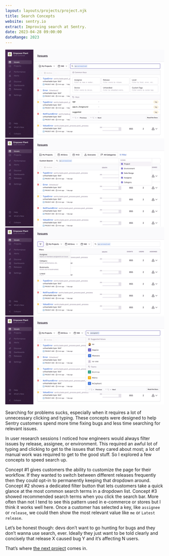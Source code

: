 ```yaml
---
layout: layouts/projects/project.njk
title: Search Concepts
website: sentry.io
extract: Improving search at Sentry.
date: 2023-04-28 09:00:00
dateRange: 2023
---
```


<div class="carousel columns-7-13">
  <img src="/images/projects/search-concepts/search-concepts-01.webp" alt="Concept designs showing the Sentry interface" />
  <img src="/images/projects/search-concepts/search-concepts-02.webp" alt="Concept designs showing the Sentry interface" />
  <img src="/images/projects/search-concepts/search-concepts-03.webp" alt="Concept designs showing the Sentry interface" />
  <img src="/images/projects/search-concepts/search-concepts-04.webp" alt="Concept designs showing the Sentry interface" />
</div>

<div class="columns-1-7">

<p class="intro">Searching for problems sucks, especially when it requires a lot of unnecessary clicking and typing. These concepts were designed to help Sentry customers spend more time fixing bugs and less time searching for relevant issues.</p>

In user research sessions I noticed how engineers would always filter issues by release, assignee, or environment. This required an awful lot of typing and clicking to get to the issues that they cared about most; a lot of manual work was required to get to the good stuff. So I explored a few concepts to speed search up.

Concept #1 gives customers the ability to customize the page for their workflow. If they wanted to switch between different releases frequently then they could opt-in to permanently keeping that dropdown around. Concept #2 shows a dedicated filter button that lets customers take a quick glance at the most common search terms in a dropdown list. Concept #3 showed recommended search terms when you click the search bar. More often than not I tend to see this pattern used in e-commerce or stores but I think it works well here. Once a customer has selected a key, like `assignee` or `release`, we could then show the most relevant value like `me` or `Latest release`.

Let’s be honest though: devs don’t want to go hunting for bugs and they don’t wanna use search, ever. Ideally they just want to be told clearly and concisely that release X caused bug Y and it’s affecting N users.

That’s where [the next project](/projects/escalating-issues) comes in.

</div>
